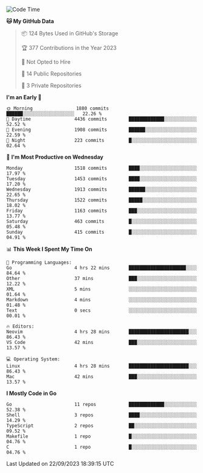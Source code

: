 <!--START_SECTION:waka-->
![Code Time](http://img.shields.io/badge/Code%20Time-152%20hrs%2031%20mins-blue)

**🐱 My GitHub Data** 

> 📦 124 Bytes Used in GitHub's Storage 
 > 
> 🏆 377 Contributions in the Year 2023
 > 
> 🚫 Not Opted to Hire
 > 
> 📜 14 Public Repositories 
 > 
> 🔑 3 Private Repositories 
 > 
**I'm an Early 🐤** 

```text
🌞 Morning                1880 commits        ██████░░░░░░░░░░░░░░░░░░░   22.26 % 
🌆 Daytime                4436 commits        █████████████░░░░░░░░░░░░   52.52 % 
🌃 Evening                1908 commits        ██████░░░░░░░░░░░░░░░░░░░   22.59 % 
🌙 Night                  223 commits         █░░░░░░░░░░░░░░░░░░░░░░░░   02.64 % 
```
📅 **I'm Most Productive on Wednesday** 

```text
Monday                   1518 commits        ████░░░░░░░░░░░░░░░░░░░░░   17.97 % 
Tuesday                  1453 commits        ████░░░░░░░░░░░░░░░░░░░░░   17.20 % 
Wednesday                1913 commits        ██████░░░░░░░░░░░░░░░░░░░   22.65 % 
Thursday                 1522 commits        █████░░░░░░░░░░░░░░░░░░░░   18.02 % 
Friday                   1163 commits        ███░░░░░░░░░░░░░░░░░░░░░░   13.77 % 
Saturday                 463 commits         █░░░░░░░░░░░░░░░░░░░░░░░░   05.48 % 
Sunday                   415 commits         █░░░░░░░░░░░░░░░░░░░░░░░░   04.91 % 
```


📊 **This Week I Spent My Time On** 

```text
💬 Programming Languages: 
Go                       4 hrs 22 mins       █████████████████████░░░░   84.64 % 
Other                    37 mins             ███░░░░░░░░░░░░░░░░░░░░░░   12.22 % 
XML                      5 mins              ░░░░░░░░░░░░░░░░░░░░░░░░░   01.64 % 
Markdown                 4 mins              ░░░░░░░░░░░░░░░░░░░░░░░░░   01.48 % 
Text                     0 secs              ░░░░░░░░░░░░░░░░░░░░░░░░░   00.01 % 

🔥 Editors: 
Neovim                   4 hrs 28 mins       ██████████████████████░░░   86.43 % 
VS Code                  42 mins             ███░░░░░░░░░░░░░░░░░░░░░░   13.57 % 

💻 Operating System: 
Linux                    4 hrs 28 mins       ██████████████████████░░░   86.43 % 
Mac                      42 mins             ███░░░░░░░░░░░░░░░░░░░░░░   13.57 % 
```

**I Mostly Code in Go** 

```text
Go                       11 repos            █████████████░░░░░░░░░░░░   52.38 % 
Shell                    3 repos             ████░░░░░░░░░░░░░░░░░░░░░   14.29 % 
TypeScript               2 repos             ██░░░░░░░░░░░░░░░░░░░░░░░   09.52 % 
Makefile                 1 repo              █░░░░░░░░░░░░░░░░░░░░░░░░   04.76 % 
C                        1 repo              █░░░░░░░░░░░░░░░░░░░░░░░░   04.76 % 
```




 Last Updated on 22/09/2023 18:39:15 UTC
<!--END_SECTION:waka-->
